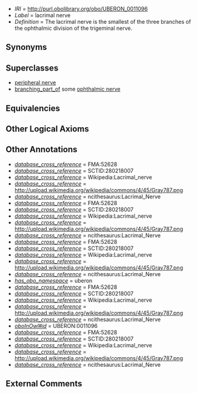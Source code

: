  * *IRI* = http://purl.obolibrary.org/obo/UBERON_0011096
 * *Label* = lacrimal nerve
 * *Definition* = The lacrimal nerve is the smallest of the three branches of the ophthalmic division of the trigeminal nerve.

## Synonyms


## Superclasses

 * [peripheral nerve](../../UBERON/03/UBERON_0002003.md)
 * [branching_part_of](../../RO/80/RO_0002380.md) some [ophthalmic nerve](../../UBERON/48/UBERON_0000348.md)

## Equivalencies


## Other Logical Axioms


## Other Annotations

 * *[database_cross_reference](../../ef/oboInOwl#hasDbXref.md)* = FMA:52628
 * *[database_cross_reference](../../ef/oboInOwl#hasDbXref.md)* = SCTID:280218007
 * *[database_cross_reference](../../ef/oboInOwl#hasDbXref.md)* = Wikipedia:Lacrimal_nerve
 * *[database_cross_reference](../../ef/oboInOwl#hasDbXref.md)* = http://upload.wikimedia.org/wikipedia/commons/4/45/Gray787.png
 * *[database_cross_reference](../../ef/oboInOwl#hasDbXref.md)* = ncithesaurus:Lacrimal_Nerve
 * *[database_cross_reference](../../ef/oboInOwl#hasDbXref.md)* = FMA:52628
 * *[database_cross_reference](../../ef/oboInOwl#hasDbXref.md)* = SCTID:280218007
 * *[database_cross_reference](../../ef/oboInOwl#hasDbXref.md)* = Wikipedia:Lacrimal_nerve
 * *[database_cross_reference](../../ef/oboInOwl#hasDbXref.md)* = http://upload.wikimedia.org/wikipedia/commons/4/45/Gray787.png
 * *[database_cross_reference](../../ef/oboInOwl#hasDbXref.md)* = ncithesaurus:Lacrimal_Nerve
 * *[database_cross_reference](../../ef/oboInOwl#hasDbXref.md)* = FMA:52628
 * *[database_cross_reference](../../ef/oboInOwl#hasDbXref.md)* = SCTID:280218007
 * *[database_cross_reference](../../ef/oboInOwl#hasDbXref.md)* = Wikipedia:Lacrimal_nerve
 * *[database_cross_reference](../../ef/oboInOwl#hasDbXref.md)* = http://upload.wikimedia.org/wikipedia/commons/4/45/Gray787.png
 * *[database_cross_reference](../../ef/oboInOwl#hasDbXref.md)* = ncithesaurus:Lacrimal_Nerve
 * *[has_obo_namespace](../../ce/oboInOwl#hasOBONamespace.md)* = uberon
 * *[database_cross_reference](../../ef/oboInOwl#hasDbXref.md)* = FMA:52628
 * *[database_cross_reference](../../ef/oboInOwl#hasDbXref.md)* = SCTID:280218007
 * *[database_cross_reference](../../ef/oboInOwl#hasDbXref.md)* = Wikipedia:Lacrimal_nerve
 * *[database_cross_reference](../../ef/oboInOwl#hasDbXref.md)* = http://upload.wikimedia.org/wikipedia/commons/4/45/Gray787.png
 * *[database_cross_reference](../../ef/oboInOwl#hasDbXref.md)* = ncithesaurus:Lacrimal_Nerve
 * *[oboInOwl#id](../../id/oboInOwl#id.md)* = UBERON:0011096
 * *[database_cross_reference](../../ef/oboInOwl#hasDbXref.md)* = FMA:52628
 * *[database_cross_reference](../../ef/oboInOwl#hasDbXref.md)* = SCTID:280218007
 * *[database_cross_reference](../../ef/oboInOwl#hasDbXref.md)* = Wikipedia:Lacrimal_nerve
 * *[database_cross_reference](../../ef/oboInOwl#hasDbXref.md)* = http://upload.wikimedia.org/wikipedia/commons/4/45/Gray787.png
 * *[database_cross_reference](../../ef/oboInOwl#hasDbXref.md)* = ncithesaurus:Lacrimal_Nerve

## External Comments


